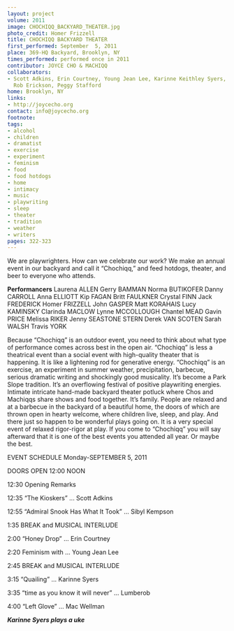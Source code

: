 ```yaml
---
layout: project
volume: 2011
image: CHOCHIQQ_BACKYARD_THEATER.jpg
photo_credit: Homer Frizzell
title: CHOCHIQQ BACKYARD THEATER
first_performed: September  5, 2011
place: 369-HQ Backyard, Brooklyn, NY
times_performed: performed once in 2011
contributor: JOYCE CHO & MACHIQQ
collaborators:
- Scott Adkins, Erin Courtney, Young Jean Lee, Karinne Keithley Syers, Sibyl Kempson,
  Rob Erickson, Peggy Stafford
home: Brooklyn, NY
links:
- http://joycecho.org
contact: info@joycecho.org
footnote: 
tags:
- alcohol
- children
- dramatist
- exercise
- experiment
- feminism
- food
- food hotdogs
- home
- intimacy
- music
- playwriting
- sleep
- theater
- tradition
- weather
- writers
pages: 322-323
---
```


We are playwrighters. How can we celebrate our work? We make an annual event in our backyard and call it “Chochiqq,” and feed hotdogs, theater, and beer to everyone who attends. 

**Performancers** Laurena ALLEN Gerry BAMMAN Norma BUTIKOFER Danny CARROLL Anna ELLIOTT Kip FAGAN Britt FAULKNER Crystal FINN Jack FREDERICK Homer FRIZZELL John GASPER Matt KORAHAIS Lucy KAMINSKY Clarinda MACLOW Lynne MCCOLLOUGH Chantel MEAD Gavin PRICE Melissa RIKER Jenny SEASTONE STERN Derek VAN SCOTEN Sarah WALSH Travis YORK 

Because “Chochiqq” is an outdoor event, you need to think about what type of performance comes across best in the open air. “Chochiqq” is less a theatrical event than a social event with high-quality theater that is happening. It is like a lightening rod for generative energy. “Chochiqq” is an exercise, an experiment in summer weather, precipitation, barbecue, serious dramatic writing and shockingly good musicality. It’s become a Park Slope tradition. It’s an overflowing festival of positive playwriting energies. Intimate intricate hand-made backyard theater potluck where Chos and Machiqqs share shows and food together. It’s family. People are relaxed and at a barbecue in the backyard of a beautiful home, the doors of which are thrown open in hearty welcome, where children live, sleep, and play. And there just so happen to be wonderful plays going on. It is a very special event of relaxed rigor-rigor at play. If you come to “Chochiqq” you will say afterward that it is one of the best events you attended all year. Or maybe the best. 

EVENT SCHEDULE Monday-SEPTEMBER 5, 2011 

DOORS OPEN 12:00 NOON 

12:30 Opening Remarks 

12:35 “The Kioskers” ... Scott Adkins 

12:55 “Admiral Snook Has What It Took” ... Sibyl Kempson 

1:35 BREAK and MUSICAL INTERLUDE 

2:00 “Honey Drop” ... Erin Courtney 

2:20 Feminism with ... Young Jean Lee 

2:45 BREAK and MUSICAL INTERLUDE 

3:15 “Quailing” ... Karinne Syers 

3:35 “time as you know it will never” ... Lumberob 

4:00 “Left Glove” ... Mac Wellman 

***Karinne Syers plays a uke***
